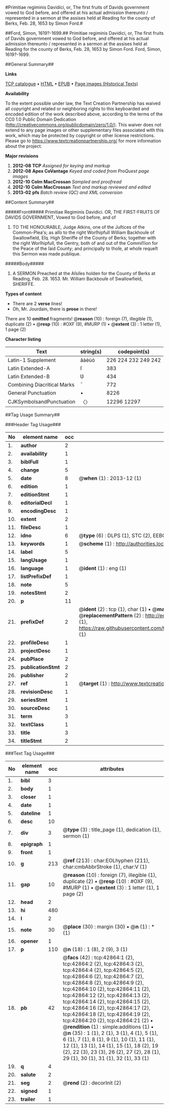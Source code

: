 #Primitiae regiminis Davidici, or, The first fruits of Davids government vowed to God before, and offered at his actual admission thereunto / represented in a sermon at the assises held at Reading for the county of Berks, Feb. 28, 1653 by Simon Ford.#

##Ford, Simon, 1619?-1699.##
Primitiae regiminis Davidici, or, The first fruits of Davids government vowed to God before, and offered at his actual admission thereunto / represented in a sermon at the assises held at Reading for the county of Berks, Feb. 28, 1653 by Simon Ford.
Ford, Simon, 1619?-1699.

##General Summary##

**Links**

[TCP catalogue](http://www.ota.ox.ac.uk/tcp/)  • 
[HTML](http://tei.it.ox.ac.uk/tcp/Texts-HTML/free/A39/A39921.html)  • 
[EPUB](http://tei.it.ox.ac.uk/tcp/Texts-EPUB/free/A39/A39921.epub) • 
[Page images (Historical Texts)](https://historicaltexts.jisc.ac.uk/eebo-09369670e)

**Availability**

To the extent possible under law, the Text Creation Partnership has waived all copyright and related or neighboring rights to this keyboarded and encoded edition of the work described above, according to the terms of the CC0 1.0 Public Domain Dedication (http://creativecommons.org/publicdomain/zero/1.0/). This waiver does not extend to any page images or other supplementary files associated with this work, which may be protected by copyright or other license restrictions. Please go to https://www.textcreationpartnership.org/ for more information about the project.

**Major revisions**

1. __2012-08__ __TCP__ *Assigned for keying and markup*
1. __2012-08__ __Apex CoVantage__ *Keyed and coded from ProQuest page images*
1. __2012-10__ __Colm MacCrossan__ *Sampled and proofread*
1. __2012-10__ __Colm MacCrossan__ *Text and markup reviewed and edited*
1. __2013-02__ __pfs__ *Batch review (QC) and XML conversion*

##Content Summary##

#####Front#####
Primitiae Regiminis Davidici. OR, THE FIRST-FRUITS OF DAVIDS GOVERNMENT, Vowed to God before, and of
1. TO THE HONOURABLE, Judge Atkins, one of the Juſtices of the Common-Plea's; as alſo to the right Worſhipfull William Backhouſe of Swallowfield, Eſq. High Sheriffe of the County of Berks; together with the right Worſhipfull, the Gentry, both of and out of the Commiſſion for the Peace of the ſaid County; and principally to thoſe, at whoſe requeſt this Sermon was made publique.

#####Body#####

1. A SERMON Preached at the Aſsiſes holden for the County of Berks at Reading, Feb. 28. 1653. Mr. William Backbouſe of Swallowfield, SHERIFFE.

**Types of content**

  * There are 2 **verse** lines!
  * Oh, Mr. Jourdain, there is **prose** in there!

There are 10 **omitted** fragments! 
 @__reason__ (10) : foreign (7), illegible (1), duplicate (2)  •  @__resp__ (10) : #OXF (9), #MURP (1)  •  @__extent__ (3) : 1 letter (1), 1 page (2)

**Character listing**


|Text|string(s)|codepoint(s)|
|---|---|---|
|Latin-1 Supplement|âàèùò|226 224 232 249 242|
|Latin Extended-A|ſ|383|
|Latin Extended-B|Ʋ|434|
|Combining             Diacritical Marks|̄|772|
|General Punctuation|•|8226|
|CJKSymbolsandPunctuation|〈〉|12296 12297|

##Tag Usage Summary##

###Header Tag Usage###

|No|element name|occ|attributes|
|---|---|---|---|
|1.|__author__|2||
|2.|__availability__|1||
|3.|__biblFull__|1||
|4.|__change__|5||
|5.|__date__|8| @__when__ (1) : 2013-12 (1)|
|6.|__edition__|1||
|7.|__editionStmt__|1||
|8.|__editorialDecl__|1||
|9.|__encodingDesc__|1||
|10.|__extent__|2||
|11.|__fileDesc__|1||
|12.|__idno__|6| @__type__ (6) : DLPS (1), STC (2), EEBO-CITATION (1), OCLC (1), VID (1)|
|13.|__keywords__|1| @__scheme__ (1) : http://authorities.loc.gov/ (1)|
|14.|__label__|5||
|15.|__langUsage__|1||
|16.|__language__|1| @__ident__ (1) : eng (1)|
|17.|__listPrefixDef__|1||
|18.|__note__|5||
|19.|__notesStmt__|2||
|20.|__p__|11||
|21.|__prefixDef__|2| @__ident__ (2) : tcp (1), char (1)  •  @__matchPattern__ (2) : ([0-9\-]+):([0-9IVX]+) (1), (.+) (1)  •  @__replacementPattern__ (2) : http://eebo.chadwyck.com/downloadtiff?vid=$1&page=$2 (1), https://raw.githubusercontent.com/textcreationpartnership/Texts/master/tcpchars.xml#$1 (1)|
|22.|__profileDesc__|1||
|23.|__projectDesc__|1||
|24.|__pubPlace__|2||
|25.|__publicationStmt__|2||
|26.|__publisher__|2||
|27.|__ref__|1| @__target__ (1) : http://www.textcreationpartnership.org/docs/. (1)|
|28.|__revisionDesc__|1||
|29.|__seriesStmt__|1||
|30.|__sourceDesc__|1||
|31.|__term__|3||
|32.|__textClass__|1||
|33.|__title__|3||
|34.|__titleStmt__|2||


###Text Tag Usage###

|No|element name|occ|attributes|
|---|---|---|---|
|1.|__bibl__|3||
|2.|__body__|1||
|3.|__closer__|1||
|4.|__date__|1||
|5.|__dateline__|1||
|6.|__desc__|10||
|7.|__div__|3| @__type__ (3) : title_page (1), dedication (1), sermon (1)|
|8.|__epigraph__|1||
|9.|__front__|1||
|10.|__g__|213| @__ref__ (213) : char:EOLhyphen (211), char:cmbAbbrStroke (1), char:V (1)|
|11.|__gap__|10| @__reason__ (10) : foreign (7), illegible (1), duplicate (2)  •  @__resp__ (10) : #OXF (9), #MURP (1)  •  @__extent__ (3) : 1 letter (1), 1 page (2)|
|12.|__head__|2||
|13.|__hi__|480||
|14.|__l__|2||
|15.|__note__|30| @__place__ (30) : margin (30)  •  @__n__ (1) : * (1)|
|16.|__opener__|1||
|17.|__p__|110| @__n__ (18) : 1 (8), 2 (9), 3 (1)|
|18.|__pb__|42| @__facs__ (42) : tcp:42864:1 (2), tcp:42864:2 (2), tcp:42864:3 (2), tcp:42864:4 (2), tcp:42864:5 (2), tcp:42864:6 (2), tcp:42864:7 (2), tcp:42864:8 (2), tcp:42864:9 (2), tcp:42864:10 (2), tcp:42864:11 (2), tcp:42864:12 (2), tcp:42864:13 (2), tcp:42864:14 (2), tcp:42864:15 (2), tcp:42864:16 (2), tcp:42864:17 (2), tcp:42864:18 (2), tcp:42864:19 (2), tcp:42864:20 (2), tcp:42864:21 (2)  •  @__rendition__ (1) : simple:additions (1)  •  @__n__ (35) : 1 (1), 2 (1), 3 (1), 4 (1), 5 (1), 6 (1), 7 (1), 8 (1), 9 (1), 10 (1), 11 (1), 12 (1), 13 (1), 14 (1), 15 (1), 18 (2), 19 (2), 22 (3), 23 (3), 26 (2), 27 (2), 28 (1), 29 (1), 30 (1), 31 (1), 32 (1), 33 (1)|
|19.|__q__|4||
|20.|__salute__|2||
|21.|__seg__|2| @__rend__ (2) : decorInit (2)|
|22.|__signed__|1||
|23.|__trailer__|1||
